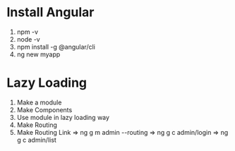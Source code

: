 # Install Angular 
1. npm -v
2. node -v
3. npm install -g @angular/cli
4. ng new myapp

# Lazy Loading
1. Make a module
2. Make Components
3. Use module in lazy loading way
4. Make Routing 
5. Make Routing Link
=> ng g m admin --routing
=> ng g c admin/login
=> ng g c admin/list










